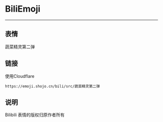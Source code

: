 # BiliEmoji
---
## 表情
蔬菜精灵第二弹
## 链接
使用Cloudflare
```
https://emoji.shojo.cn/bili/src/蔬菜精灵第二弹
```
## 说明
Bilibili 表情的版权归原作者所有
